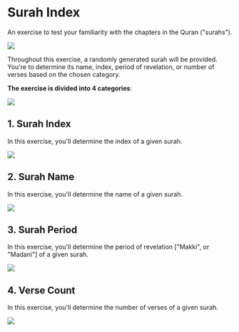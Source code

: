 # Surah Index

An exercise to test your familiarity with the chapters in the Quran ("surahs").

![](docs/img/surah_index_learn.png)

Throughout this exercise, a randomly generated surah will be provided. You're to determine its name, index, period of revelation, or number of verses based on the chosen category.

**The exercise is divided into 4 categories**:

![](docs/img/surah_index_home.png)

## 1. Surah Index

In this exercise, you'll determine the index of a given surah.

![](docs/img/surah_index_index.png)

## 2. Surah Name

In this exercise, you'll determine the name of a given surah.

![](docs/img/surah_index_name.png)

## 3. Surah Period

In this exercise, you'll determine the period of revelation ["Makki", or "Madani"] of a given surah.

![](docs/img/surah_index_period.png)

## 4. Verse Count

In this exercise, you'll determine the number of verses of a given surah.

![](docs/img/surah_index_verses.png)
